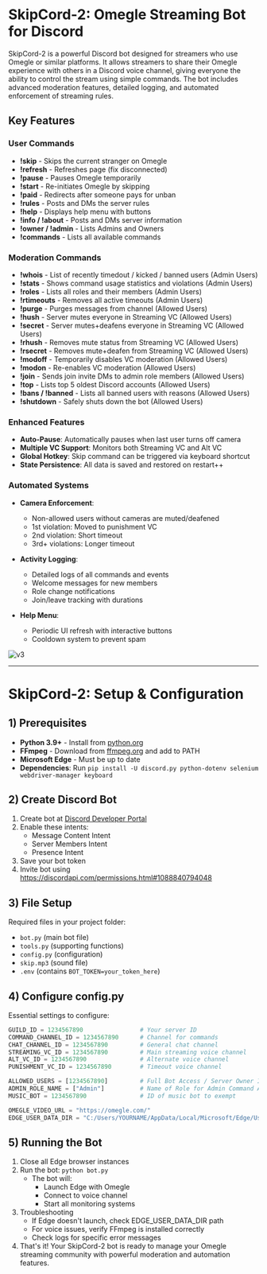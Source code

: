 # SkipCord-2: Omegle Streaming Bot for Discord  

SkipCord-2 is a powerful Discord bot designed for streamers who use Omegle or similar platforms. It allows streamers to share their Omegle experience with others in a Discord voice channel, giving everyone the ability to control the stream using simple commands. The bot includes advanced moderation features, detailed logging, and automated enforcement of streaming rules.

## Key Features

### User Commands 
- **!skip** - Skips the current stranger on Omegle
- **!refresh** - Refreshes page (fix disconnected)
- **!pause** - Pauses Omegle temporarily
- **!start** - Re-initiates Omegle by skipping
- **!paid** - Redirects after someone pays for unban
- **!rules** - Posts and DMs the server rules
- **!help** - Displays help menu with buttons
- **!info / !about** - Posts and DMs server information
- **!owner / !admin** - Lists Admins and Owners
- **!commands** - Lists all available commands

### Moderation Commands 
- **!whois** - List of recently timedout / kicked / banned users (Admin Users)
- **!stats** - Shows command usage statistics and violations (Admin Users)
- **!roles** - Lists all roles and their members (Admin Users)
- **!rtimeouts** - Removes all active timeouts (Admin Users)
- **!purge** - Purges messages from channel (Allowed Users)
- **!hush** - Server mutes everyone in Streaming VC (Allowed Users)
- **!secret** - Server mutes+deafens everyone in Streaming VC (Allowed Users)
- **!rhush** - Removes mute status from Streaming VC (Allowed Users)
- **!rsecret** - Removes mute+deafen from Streaming VC (Allowed Users)
- **!modoff** - Temporarily disables VC moderation (Allowed Users)
- **!modon** - Re-enables VC moderation (Allowed Users)
- **!join** - Sends join invite DMs to admin role members (Allowed Users)
- **!top** - Lists top 5 oldest Discord accounts (Allowed Users)
- **!bans / !banned** - Lists all banned users with reasons (Allowed Users)
- **!shutdown** - Safely shuts down the bot (Allowed Users)

### Enhanced Features 
- **Auto-Pause**: Automatically pauses when last user turns off camera
- **Multiple VC Support**: Monitors both Streaming VC and Alt VC
- **Global Hotkey**: Skip command can be triggered via keyboard shortcut
- **State Persistence**: All data is saved and restored on restart++

### Automated Systems 
- **Camera Enforcement**:  
  - Non-allowed users without cameras are muted/deafened
  - 1st violation: Moved to punishment VC
  - 2nd violation: Short timeout
  - 3rd+ violations: Longer timeout

- **Activity Logging**:  
  - Detailed logs of all commands and events
  - Welcome messages for new members
  - Role change notifications
  - Join/leave tracking with durations

- **Help Menu**:  
  - Periodic UI refresh with interactive buttons
  - Cooldown system to prevent spam

![v3](https://github.com/user-attachments/assets/036bee1f-eb68-4b31-b429-8fdc4c220eca)

---

# SkipCord-2: Setup & Configuration  

## 1) Prerequisites
- **Python 3.9+** - Install from [python.org](https://www.python.org/downloads/)
- **FFmpeg** - Download from [ffmpeg.org](https://ffmpeg.org/download.html) and add to PATH
- **Microsoft Edge** - Must be up to date
- **Dependencies**: Run `pip install -U discord.py python-dotenv selenium webdriver-manager keyboard`

## 2) Create Discord Bot
1. Create bot at [Discord Developer Portal](https://discord.com/developers/applications)
2. Enable these intents:
   - Message Content Intent
   - Server Members Intent
   - Presence Intent
3. Save your bot token
4. Invite bot using https://discordapi.com/permissions.html#1088840794048

## 3) File Setup
Required files in your project folder:
- `bot.py` (main bot file)
- `tools.py` (supporting functions)
- `config.py` (configuration)
- `skip.mp3` (sound file)
- `.env` (contains `BOT_TOKEN=your_token_here`)


## 4) Configure config.py
Essential settings to configure:
```python
GUILD_ID = 1234567890                # Your server ID
COMMAND_CHANNEL_ID = 1234567890      # Channel for commands
CHAT_CHANNEL_ID = 1234567890         # General chat channel
STREAMING_VC_ID = 1234567890         # Main streaming voice channel
ALT_VC_ID = 1234567890               # Alternate voice channel
PUNISHMENT_VC_ID = 1234567890        # Timeout voice channel

ALLOWED_USERS = [1234567890]         # Full Bot Access / Server Owner ID
ADMIN_ROLE_NAME = ["Admin"]          # Name of Role for Admin Command Access
MUSIC_BOT = 1234567890               # ID of music bot to exempt

OMEGLE_VIDEO_URL = "https://omegle.com/"
EDGE_USER_DATA_DIR = "C:/Users/YOURNAME/AppData/Local/Microsoft/Edge/User Data"
```

## 5) Running the Bot
1. Close all Edge browser instances
2. Run the bot: `python bot.py`
   - The bot will: 
     - Launch Edge with Omegle 
     - Connect to voice channel 
     - Start all monitoring systems 
3. Troubleshooting 
   - If Edge doesn't launch, check EDGE_USER_DATA_DIR path
   - For voice issues, verify FFmpeg is installed correctly
   - Check logs for specific error messages
4. That's it! Your SkipCord-2 bot is ready to manage your Omegle streaming community with powerful moderation and automation features.
